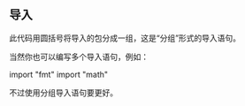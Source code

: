 ## 导入

此代码用圆括号将导入的包分成一组，这是“分组”形式的导入语句。

当然你也可以编写多个导入语句，例如：

import "fmt"
import "math"

不过使用分组导入语句要更好。